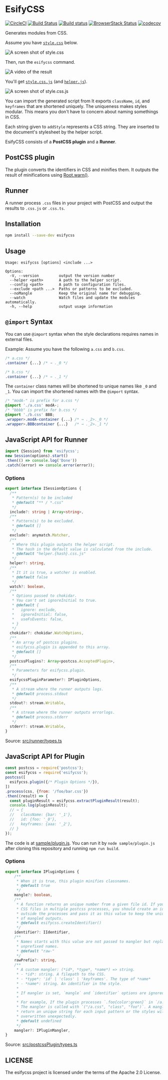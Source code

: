# EsifyCSS

[![CircleCI](https://circleci.com/gh/kei-ito/esifycss.svg?style=svg)](https://circleci.com/gh/kei-ito/esifycss)
[![Build Status](https://travis-ci.com/kei-ito/esifycss.svg?branch=master)](https://travis-ci.com/kei-ito/esifycss)
[![Build status](https://ci.appveyor.com/api/projects/status/g4839cvn53ph9boi/branch/master?svg=true)](https://ci.appveyor.com/project/kei-ito/esifycss/branch/master)
[![BrowserStack Status](https://www.browserstack.com/automate/badge.svg?badge_key=WDQvOHgwbkRNTUFyUVkrc0RmdGgva0diVk01Tm9LWU95ZFNGVTByeHhpVT0tLUc2RW9lNnNaY2k4QkVCSjMyalRGTVE9PQ==--007efb48774305e72904bb3a15d3b0d048dbfb91)](https://www.browserstack.com/automate/public-build/WDQvOHgwbkRNTUFyUVkrc0RmdGgva0diVk01Tm9LWU95ZFNGVTByeHhpVT0tLUc2RW9lNnNaY2k4QkVCSjMyalRGTVE9PQ==--007efb48774305e72904bb3a15d3b0d048dbfb91)
[![codecov](https://codecov.io/gh/kei-ito/esifycss/branch/master/graph/badge.svg)](https://codecov.io/gh/kei-ito/esifycss)

Generates modules from CSS.

Assume you have [`style.css`](sample/01-mangle/sample.css) below.

![A screen shot of style.css](images/style.css.png)

Then, run the `esifycss` command.

![A video of the result](images/esifycss.gif)

You'll get [`style.css.js`](sample/01-mangle/sample.css.js) (and [`helper.js`](sample/01-mangle/helper.js)).

![A screen shot of style.css.js](images/style.css.js.png)

You can import the generated script from
It exports `className`, `id`, and `keyframes` that are shortened uniquely.
The uniqueness makes styles modular. This means you don't have to concern about
naming somethings in CSS.

Each string given to `addStyle` represents a CSS string.
They are inserted to the document's stylesheet by the helper script.

EsifyCSS consists of a **PostCSS plugin** and a **Runner**.

## PostCSS plugin

The plugin converts the identifiers in CSS and minifies them.
It outputs the result of minifications using [Root.warn()].

[Root.warn()]: http://api.postcss.org/Root.html#warn

## Runner

A runner process `.css` files in your project with PostCSS and output the
results to `.css.js` or `.css.ts`.

## Installation

```bash
npm install --save-dev esifycss
```

## Usage

```
Usage: esifycss [options] <include ...>

Options:
  -V, --version         output the version number
  --helper <path>       A path to the helper script.
  --config <path>       A path to configuration files.
  --exclude <path ...>  Paths or patterns to be excluded.
  --noMangle            Keep the original name for debugging.
  --watch               Watch files and update the modules automatically.
  -h, --help            output usage information
```

## `@import` Syntax

You can use `@import` syntax when the style declarations requires names in external files.

Example: Assume you have the following `a.css` and `b.css`.

```css
/* a.css */
.container {...} /* → ._0 */
```

```css
/* b.css */
.container {...} /* → ._1 */
```

The `container` class names will be shortened to unique names like
`_0` and `_1`.
You can import the shortened names with the `@import` syntax.

```css
/* "modA-" is prefix for a.css */
@import './a.css' modA-;
/* "bbbb" is prefix for b.css */
@import './b.css' BBB;
.wrapper>.modA-container {...} /* → ._2>._0 */
.wrapper>.BBBcontainer {...}   /* → ._2>._1 */
```

## JavaScript API for Runner

```javascript
import {Session} from 'esifycss';
new Session(options).start()
.then(() => console.log('Done'))
.catch((error) => console.error(error));
```

### Options

```typescript
export interface ISessionOptions {
  /**
   * Pattern(s) to be included
   * @default "** / *.css"
   */
  include?: string | Array<string>,
  /**
   * Pattern(s) to be excluded.
   * @default []
   */
  exclude?: anymatch.Matcher,
  /**
   * Where this plugin outputs the helper script.
   * The hash in the default value is calculated from the include.
   * @default "helper.{hash}.css.js"
   */
  helper?: string,
  /**
   * It it is true, a watcher is enabled.
   * @default false
   */
  watch?: boolean,
  /**
   * Options passed to chokidar.
   * You can't set ignoreInitial to true.
   * @default {
   *   ignore: exclude,
   *   ignoreInitial: false,
   *   useFsEvents: false,
   * }
   */
  chokidar?: chokidar.WatchOptions,
  /**
   * An array of postcss plugins.
   * esifycss.plugin is appended to this array.
   * @default []
   */
  postcssPlugins?: Array<postcss.AcceptedPlugin>,
  /**
   * Parameters for esifycss.plugin.
   */
  esifycssPluginParameter?: IPluginOptions,
  /**
   * A stream where the runner outputs logs.
   * @default process.stdout
   */
  stdout?: stream.Writable,
  /**
   * A stream where the runner outputs errorlogs.
   * @default process.stderr
   */
  stderr?: stream.Writable,
}
```

Source: [src/runner/types.ts](src/runner/types.ts)

## JavaScript API for Plugin

```javascript
const postcss = require('postcss');
const esifycss = require('esifycss');
postcss([
  esifycss.plugin({/* Plugin Options */}),
])
.process(css, {from: '/foo/bar.css'})
.then((result) => {
  const pluginResult = esifycss.extractPluginResult(result);
  console.log(pluginResult);
  // → {
  //   className: {bar: '_1'},
  //   id: {foo: '_0'},
  //   keyframes: {aaa: '_2'},
  // }
});
```

The code is at [sample/plugin.js](sample/plugin.js).
You can run it by `node sample/plugin.js` after cloning this repository and
running `npm run build`.

### Options

```typescript
export interface IPluginOptions {
    /**
     * When it is true, this plugin minifies classnames.
     * @default true
     */
    mangle?: boolean,
    /**
     * A function returns an unique number from a given file id. If you process
     * CSS files in multiple postcss processes, you should create an identifier
     * outside the processes and pass it as this value to keep the uniqueness
     * of mangled outputs.
     * @default esifycss.createIdentifier()
     */
    identifier?: IIdentifier,
    /**
     * Names starts with this value are not passed to mangler but replaced with
     * unprefixed names.
     * @default "raw-"
     */
    rawPrefix?: string,
    /**
     * A custom mangler: (*id*, *type*, *name*) => string.
     * - *id*: string. A filepath to the CSS.
     * - *type*: 'id' | 'class' | 'keyframes'. The type of *name*
     * - *name*: string. An identifier in the style.
     *
     * If mangler is set, `mangle` and `identifier` options are ignored.
     *
     * For example, If the plugin processes `.foo{color:green}` in `/a.css`,
     * The mangler is called with `("/a.css", "class", "foo")`. A mangler should
     * return an unique string for each input pattern or the styles will be
     * overwritten unexpectedly.
     * @default undefined
     */
    mangler?: IPluginMangler,
}
```

Source: [src/postcssPlugin/types.ts](src/postcssPlugin/types.ts)

## LICENSE

The esifycss project is licensed under the terms of the Apache 2.0 License.
